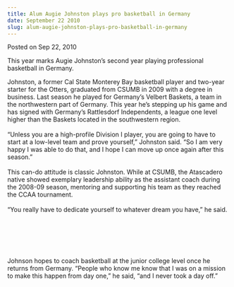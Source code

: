 ```yaml
---
title: Alum Augie Johnston plays pro basketball in Germany
date: September 22 2010
slug: alum-augie-johnston-plays-pro-basketball-in-germany
---
```


 



<span class="date">Posted on Sep 22, 2010    </span>
<p>This year marks Augie Johnston&#x2019;s second year playing
professional basketball in Germany.</p>
<p>Johnston, a former Cal State Monterey Bay basketball player and
two-year starter for the Otters,&#xA0;graduated from CSUMB in 2009
with a degree in business. Last season he played for Germany&#x2019;s
Velbert Baskets, a team in the northwestern part of Germany. This
year he&#x2019;s stepping up his game and has signed with Germany&#x2019;s
Rattlesdorf Independents, a league one level higher than the
Baskets located in the southwestern region.<br>
<br>
&#x201C;Unless you are a high-profile Division I player, you are going to
have to start at a low-level team and prove yourself,&#x201D; Johnston
said. &#x201C;So I am very happy I was able to do that, and I hope I can
move up once again after this season.&#x201D;<br>
<br>
This can-do attitude is classic Johnston. While at CSUMB, the
Atascadero native showed exemplary leadership ability as the
assistant coach during the 2008-09 season, mentoring and supporting
his team as they reached the CCAA tournament.<br>
<br>
&#x201C;You really have to dedicate yourself to whatever dream you have,&#x201D;
he said.</br></br></br></br></br></br></p>
<p>Johnson hopes to coach basketball at the junior college level
once he returns from Germany. &#x201C;People who know me know that I was
on a mission to make this happen from day one,&#x201D; he said, &#x201C;and I
never took a day off.&#x201D;</p>





 
